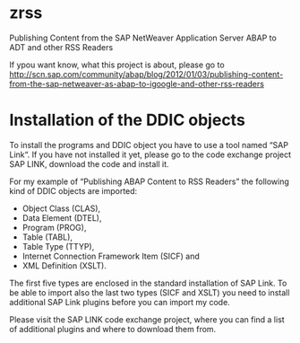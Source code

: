 # zrss
Publishing Content from the SAP NetWeaver Application Server ABAP to ADT and other RSS Readers

If ypou want know, what this project is about, please go to http://scn.sap.com/community/abap/blog/2012/01/03/publishing-content-from-the-sap-netweaver-as-abap-to-igoogle-and-other-rss-readers

# Installation of the DDIC objects

To install the programs and DDIC object you have to use a tool named “SAP Link“. If you have not installed it yet, please go to the code exchange project SAP LINK, download the code and install it.

For my example of “Publishing ABAP Content to RSS Readers” the following kind of DDIC objects are imported:

*	Object Class (CLAS),
*	Data Element (DTEL),
*	Program (PROG),
*	Table (TABL),
*	Table Type (TTYP),
*	Internet Connection Framework Item (SICF) and
*	XML Definition (XSLT).

The first five types are enclosed in the standard installation of SAP Link. To be able to import also the last two types (SICF and XSLT) you need to install additional SAP Link plugins before you can import my code.

Please visit the SAP LINK code exchange project, where you can find a list of additional plugins and where to download them from.
